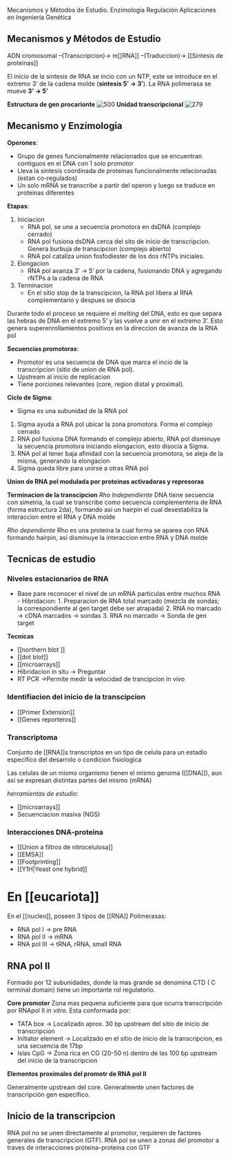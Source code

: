 Mecanismos y Métodos de Estudio. 
Enzimología
Regulación
Aplicaciones en Ingeniería Genética

## Mecanismos y Métodos de Estudio 
ADN cromosomal –(Transcripcion)→ m[[RNA]] –(Traduccion)→ [[Sintesis de proteinas]]

El inicio de la sintesis de RNA se incio con un NTP, este se introduce en el extremo 3’ de la cadena molde (**sintesis 5’ → 3’**). La RNA polimerasa se mueve **3’ → 5’**

**Estructura de gen procarionte**
![500](https://i.imgur.com/n3kQpSl.png)
**Unidad transcripcional**
![279](https://i.imgur.com/Y6bFlto.png)  


## Mecanismo y Enzimologia
**Operones**: 
- Grupo de genes funcionalmente relacionados que se encuentran contiguos en el DNA con 1 solo promotor
- Lleva la sintesis coordinada de proteinas funcionalmente relacionadas (estan co-regulados)
- Un solo mRNA se transcribe a partir del operon y luego se traduce en proteinas diferentes

**Etapas**:
1. Iniciacion
	  - RNA pol, se une a secuencia promotora en dsDNA (complejo cerrado)
	  - RNA pol fusiona dsDNA cerca del sito de inicio de transcripcion. Genera burbuja de transcipcion (complejo abierto)
	  - RNA pol cataliza union fosfodiester de los dos rNTPs iniciales.
2. Elongacion
	  - RNA pol avanza 3’ → 5’ por la cadena, fusionando DNA y agregando rNTPs a la cadena de RNA
3. Terminacion
	  - En el sitio stop de la transcipcion, la RNA pol libera al RNA complementario y despues se disocia

Durante todo el proceso se requiere el *melting* del DNA, esto es que separa las hebras de DNA en el extremo 5’ y las vuelve a unir en el extremo 3’. Esto genera superenrollamientos positivos en la direccion de avanza de la RNA pol

**Secuencias promotoras**:
- Promotor es una secuencia de DNA que marca el incio de la transcripcion (sitio de union de RNA pol).
- Upstream al inicio de replicacion
- Tiene porciones relevantes (core, region distal y proximal).

**Ciclo de Sigma**:
- Sigma es una subunidad de la RNA pol
1. Sigma ayuda a RNA pol ubicar la zona promotora. Forma el complejo cerrado
2. RNA pol fusiona DNA formando el complejo abierto, RNA pol disminuye la secuencia promotora iniciando elongacion, esto disocia a Sigma.
3. RNA pol al tener baja afinidad con la secuencia promotora, se aleja de la misma, generando la elongacion
4. Sigma queda libre para unirse a otras RNA pol

**Union de RNA pol modulada por proteinas activadoras y represoras**

**Terminacion de la transcipcion**
*Rho Independiente*
DNA tiene secuencia con simetria, la cual se transcribe como secuencia complementeria de RNA (forma estructura 2da), formando asi un hairpin el cual desestabiliza la interaccion entre el RNA y DNA molde

*Rho dependiente*
Rho es una proteina la cual forma se aparea con RNA formando hairpin, asi disminuye la interaccion entre RNA y DNA molde


## Tecnicas de estudio

### Niveles estacionarios de RNA

- Base pare reconocer el nivel de un mRNA particulas entre muchos RNA
	  - Hibridacion:
		1. Preparacion de RNA total marcado (mezcla de sondas; la correspondiente al gen target debe ser atrapada)
		2. RNA no marcado → cDNA marcados → sondas
		3. RNA no marcado → Sonda de gen target

 **Tecnicas**
 - [[northern blot ]]
- [[dot blot]]
- [[microarrays]] 
- Hibridacion in situ → Preguntar
- RT PCR →Permite medir la velocidad de trancipcion in vivo


### Identifiacion del inicio de la transcipcion

- [[Primer Extension]]
- [[Genes reporteros]]

### Transcriptoma
Conjunto de [[RNA]]s transcriptos en un tipo de celula para un estadio especifico del desarrolo o condicion fisiologica

Las celulas de un mismo organismo tienen el mismo genoma ([[DNA]]), aun asi se expresan distintas partes del mismo (mRNA)

*herramientas de estudio*:

- [[microarrays]]
- Secuenciacion masiva (NGS)

### Interacciones DNA-proteina

- [[Union a filtros de nitrocelulosa]]
- [[EMSA]]
- [[Footprinting]] 
- [[Y1H|Yeast one hybrid]]





# En [[eucariota]]

En el [[nucleo]], poseen 3 tipos de [[RNA]] Polimerasas:
- RNA pol I → pre RNA
- RNA pol II → mRNA
- RNA pol III → tRNA, rRNA, small RNA

## RNA pol II

Formado por 12 subunidades, donde la mas grande se denomina CTD ( C terminal domain) tiene un importante rol  regulatorio.

**Core promoter**
Zona mas pequena suficiente para que ocurra transcripción por RNApol II *in vitro*. Esta conformada por:

- TATA box → Localizado aprox. 30 bp upstream del sitio de inicio de transcripcion
- Initiator element → Localizado en el sitio de inicio de la transcripcion, es una secuencia de 17bp
- Islas CpG → Zona rica en CG (20-50 n) dentro de las 100 bp upstream del inicio de la transcripcion

**Elementos proximales del promotr de RNA pol II**

Generalmente upstream del core.
Generalmente unen factores de transcripción gen específico.

## Inicio de la transcripcion

RNA pol no se unen directamente al promotor, requieren de factores generales de transcripcion (GTF).
RNA pol se unen a zonas del promotor a traves de interacciones proteina-proteina con GTF